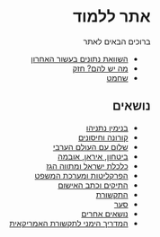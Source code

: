<div dir="rtl" markdown="1">

# אתר ללמוד

ברוכים הבאים לאתר

* [השוואת נתונים בעשור האחרון](https://imgur.com/PcMt3Br)
* [מה יש להם? חזק](https://youtu.be/DGaEOUj5F3U)
* [שחמט](https://youtu.be/YJkcn2fKslg)

## נושאים

* [בנימין נתניהו](content/bibi.md)
* [קורונה וחיסונים](content/health.md)
* [שלום עם העולם הערבי](content/arab_world.md)
* [ביטחון, איראן, אובמה](content/security.md)
* [כלכלת ישראל ומתווה הגז](content/economy.md)
* [הפרקליטות ומערכת המשפט](content/justice.md)
* [התיקים וכתב האישום](content/cases.md)
* [התקשורת](content/the_media.md)
* [סער](content/opponents.md)
* [נושאים אחרים](content/other.md)
* [המדריך הימני לתקשורת האמריקאית](content/us_media.md)
</div>
